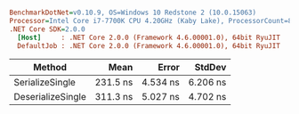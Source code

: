 ``` ini

BenchmarkDotNet=v0.10.9, OS=Windows 10 Redstone 2 (10.0.15063)
Processor=Intel Core i7-7700K CPU 4.20GHz (Kaby Lake), ProcessorCount=8
.NET Core SDK=2.0.0
  [Host]     : .NET Core 2.0.0 (Framework 4.6.00001.0), 64bit RyuJIT
  DefaultJob : .NET Core 2.0.0 (Framework 4.6.00001.0), 64bit RyuJIT


```
 |            Method |     Mean |    Error |   StdDev |
 |------------------ |---------:|---------:|---------:|
 |   SerializeSingle | 231.5 ns | 4.534 ns | 6.206 ns |
 | DeserializeSingle | 311.3 ns | 5.027 ns | 4.702 ns |

